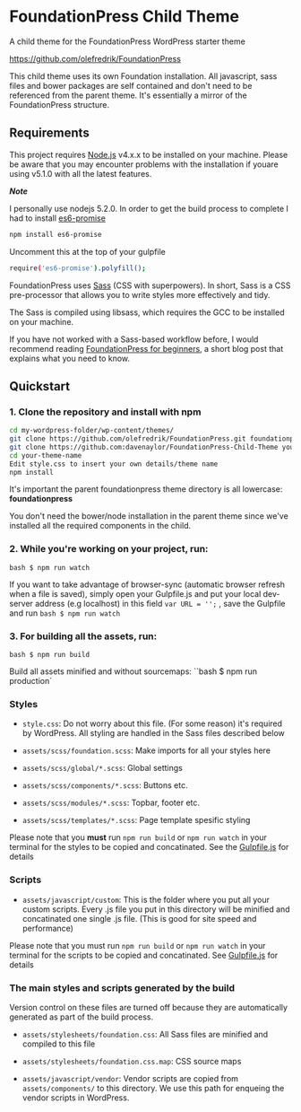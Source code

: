 # FoundationPress Child Theme

A child theme for the FoundationPress WordPress starter theme

https://github.com/olefredrik/FoundationPress

This child theme uses its own Foundation installation.  All javascript, sass
files and bower packages are self contained and don't need to be referenced from
the parent theme. It's essentially a mirror of the FoundationPress structure. 

## Requirements

This project requires [Node.js](http://nodejs.org) v4.x.x  to be installed on your machine. Please be aware that you may encounter problems with the installation if youare using v5.1.0 with all the latest features.

***Note***

I personally use nodejs 5.2.0.  In order to get the build process to complete I had to install [es6-promise](https://github.com/jakearchibald/es6-promise)

```bash
npm install es6-promise
```
Uncomment this at the top of your gulpfile
 
```bash
require('es6-promise').polyfill();
```

FoundationPress uses [Sass](http://Sass-lang.com/) (CSS with superpowers). In short, Sass is a CSS pre-processor that allows you to write styles more effectively and tidy.

The Sass is compiled using libsass, which requires the GCC to be installed on your machine.

If you have not worked with a Sass-based workflow before, I would recommend reading [FoundationPress for beginners](https://foundationpress.olefredrik.com/posts/tutorials/foundationpress-for-beginners), a short blog post that explains what you need to know.

## Quickstart

### 1. Clone the repository and install with npm

```bash
cd my-wordpress-folder/wp-content/themes/
git clone https://github.com/olefredrik/FoundationPress.git foundationpress/
git clone https://github.com:davenaylor/FoundationPress-Child-Theme your-theme-name/
cd your-theme-name
Edit style.css to insert your own details/theme name
npm install
```
It's important the parent foundationpress theme directory is all lowercase:
**foundationpress**

You don't need the bower/node installation in the parent theme since we've installed
all the required components in the child.

### 2. While you're working on your project, run:

``bash
$ npm run watch
``

If you want to take advantage of browser-sync (automatic browser refresh when a
file is saved), simply open your Gulpfile.js and put your local dev-server
address (e.g localhost) in this field ``var URL = '';`` , save the Gulpfile and
run
``bash
$ npm run watch
``

### 3. For building all the assets, run:

``bash
$ npm run build
``

Build all assets minified and without sourcemaps:
``bash
$ npm run production`

### Styles

 * `style.css`: Do not worry about this file. (For some reason) it's required by WordPress. All styling are handled in the Sass files described below

 * `assets/scss/foundation.scss`: Make imports for all your styles here
 * `assets/scss/global/*.scss`: Global settings
 * `assets/scss/components/*.scss`: Buttons etc.
 * `assets/scss/modules/*.scss`: Topbar, footer etc.
 * `assets/scss/templates/*.scss`: Page template spesific styling

Please note that you **must** run `npm run build` or `npm run watch` in your terminal for the styles to be copied and concatinated. See the [Gulpfile.js](https://github.com/olefredrik/FoundationPress/blob/master/gulpfile.js) for details

### Scripts

* `assets/javascript/custom`: This is the folder where you put all your custom scripts. Every .js file you put in this directory will be minified and concatinated one single .js file. (This is good for site speed and performance)

Please note that you must run `npm run build` or `npm run watch` in your terminal for the scripts to be copied and concatinated. See [Gulpfile.js](https://github.com/olefredrik/FoundationPress/blob/master/gulpfile.js) for details

### The main styles and scripts generated by the build

Version control on these files are turned off because they are automatically generated as part of the build process.

* `assets/stylesheets/foundation.css`: All Sass files are minified and compiled to this file
* `assets/stylesheets/foundation.css.map`: CSS source maps

* `assets/javascript/vendor`: Vendor scripts are copied from `assets/components/` to this directory. We use this path for enqueing the vendor scripts in WordPress.


